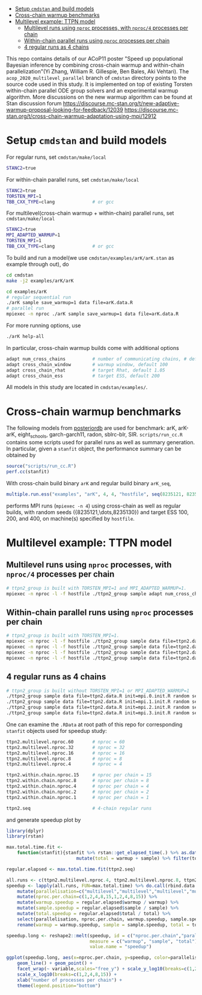 - [Setup `cmdstan` and build models](#org1cc541c)
- [Cross-chain warmup benchmarks](#orgc860334)
- [Multilevel example: TTPN model](#org7e4c6b3)
  - [Multilevel runs using `nproc` processes, with `nproc/4` processes per chain](#org2c122d5)
  - [Within-chain parallel runs using `nproc` processes per chain](#orge1a924c)
  - [4 regular runs as 4 chains](#org3a9d138)

This repo contains details of our ACoP11 poster "Speed up populational Bayesian inference by combining cross-chain warmup and within-chain parallelization"(Yi Zhang, William R. Gillespie, Ben Bales, Aki Vehtari). The `acop_2020_multilevel_parallel` branch of `cmdstan` directory points to the source code used in this study. It is implemented on top of existing Torsten within-chain parallel ODE group solvers and an experimental warmup algorithm. More discussions on the new warmup algorithm can be found at Stan discussion forum <https://discourse.mc-stan.org/t/new-adaptive-warmup-proposal-looking-for-feedback/12039> <https://discourse.mc-stan.org/t/cross-chain-warmup-adaptation-using-mpi/12912>


<a id="org1cc541c"></a>

# Setup `cmdstan` and build models

For regular runs, set `cmdstan/make/local`

```sh
STANC2=true
```

For within-chain parallel runs, set `cmdstan/make/local`

```sh
STANC2=true
TORSTEN_MPI=1
TBB_CXX_TYPE=clang              # or gcc
```

For multilevel(cross-chain warmup + within-chain) parallel runs, set `cmdstan/make/local`

```sh
STANC2=true
MPI_ADAPTED_WARMUP=1
TORSTEN_MPI=1
TBB_CXX_TYPE=clang              # or gcc
```

To build and run a model(we use `cmdstan/examples/arK/arK.stan` as example through out), do

```sh
cd cmdstan
make -j2 examples/arK/arK

cd examples/arK
# regular sequential run
./arK sample save_warmup=1 data file=arK.data.R
# parallel run
mpiexec -n nproc ./arK sample save_warmup=1 data file=arK.data.R
```

For more running options, use

```sh
./arK help-all
```

In particular, cross-chain warmup builds come with additional options

```sh
adapt num_cross_chains          # number of communicating chains, # default 4
adapt cross_chain_window        # warmup window, default 100
adapt cross_chain_rhat          # target Rhat, default 1.05
adapt cross_chain_ess           # target ESS, default 200
```

All models in this study are located in `cmdstan/examples/`.


<a id="orgc860334"></a>

# Cross-chain warmup benchmarks

The following models from [posteriordb](https://github.com/MansMeg/posteriordb) are used for benchmark: arK, arK-arK, eight<sub>schools</sub>, garch-garch11, radon, sblrc-blr, SIR. `scripts/run_cc.R` contains some scripts used for parallel runs as well as summary generation. In particular, given a `stanfit` object, the performance summary can be obtained by

```r
source("scripts/run_cc.R")
perf.cc(stanfit)
```

With cross-chain build binary `arK` and regular build binary `arK_seq`,

```r
multiple.run.ess("examples", "arK", 4, 4, "hostfile", seq(8235121, 8235130), c(100,200,400))
```

performs MPI runs (`mpiexec -n 4`) using cross-chain as well as regular builds, with random seeds \({8235121,\dots,8235130}\) and target ESS 100, 200, and 400, on machine(s) specified by `hostfile`.


<a id="org7e4c6b3"></a>

# Multilevel example: TTPN model


<a id="org2c122d5"></a>

## Multilevel runs using `nproc` processes, with `nproc/4` processes per chain

```bash
# ttpn2_group is built with TORSTEN_MPI=1 and MPI_ADAPTED_WARMUP=1.
mpiexec -n nproc -l -f hostfile ./ttpn2_group sample adapt num_cross_chains=4 cross_chain_ess=400 data file=ttpn2.data.R init=init.R random seed=8325121
```


<a id="orge1a924c"></a>

## Within-chain parallel runs using `nproc` processes per chain

```bash
# ttpn2_group is built with TORSTEN_MPI=1.
mpiexec -n nproc -l -f hostfile ./ttpn2_group sample data file=ttpn2.data.R init=mpi.0.init.R random seed=8325121 id=0 output file=output.1.csv
mpiexec -n nproc -l -f hostfile ./ttpn2_group sample data file=ttpn2.data.R init=mpi.1.init.R random seed=8325121 id=1 output file=output.2.csv
mpiexec -n nproc -l -f hostfile ./ttpn2_group sample data file=ttpn2.data.R init=mpi.2.init.R random seed=8325121 id=2 output file=output.3.csv
mpiexec -n nproc -l -f hostfile ./ttpn2_group sample data file=ttpn2.data.R init=mpi.3.init.R random seed=8325121 id=3 output file=output.4.csv
```


<a id="org3a9d138"></a>

## 4 regular runs as 4 chains

```bash
# ttpn2_group is built without TORSTEN_MPI=1 or MPI_ADAPTED_WARMUP=1
./ttpn2_group sample data file=ttpn2.data.R init=mpi.0.init.R random seed=8325121 id=0 output file=output.1.csv
./ttpn2_group sample data file=ttpn2.data.R init=mpi.1.init.R random seed=8325121 id=1 output file=output.2.csv
./ttpn2_group sample data file=ttpn2.data.R init=mpi.2.init.R random seed=8325121 id=2 output file=output.3.csv
./ttpn2_group sample data file=ttpn2.data.R init=mpi.3.init.R random seed=8325121 id=3 output file=output.4.csv
```

One can examine the `.RData` at root path of this repo for corresponding `stanfit` objects used for speedup study:

```bash
ttpn2.multilevel.nproc.60       # nproc = 60
ttpn2.multilevel.nproc.32       # nproc = 32
ttpn2.multilevel.nproc.16       # nproc = 16
ttpn2.multilevel.nproc.8        # nproc = 8
ttpn2.multilevel.nproc.4        # nproc = 4

ttpn2.within.chain.nproc.15     # nproc per chain = 15
ttpn2.within.chain.nproc.8      # nproc per chain = 8
ttpn2.within.chain.nproc.4      # nproc per chain = 4
ttpn2.within.chain.nproc.2      # nproc per chain = 2
ttpn2.within.chain.nproc.1      # nproc per chain = 1

ttpn2.seq                       # 4-chain regular runs
```

and generate speedup plot by

```r
library(dplyr)
library(rstan)

max.total.time.fit <-
    function(stanfit){stanfit %>% rstan::get_elapsed_time(.) %>% as.data.frame() %>% 
                          mutate(total = warmup + sample) %>% filter(total == max(total))}

regular.elapsed <- max.total.time.fit(ttpn2.seq)

all.runs <- c(ttpn2.multilevel.nproc.4, ttpn2.multilevel.nproc.8, ttpn2.multilevel.nproc.16, ttpn2.multilevel.nproc.32, ttpn2.multilevel.nproc.60, ttpn2.within.chain.nproc.1, ttpn2.within.chain.nproc.2, ttpn2.within.chain.nproc.4, ttpn2.within.chain.nproc.8, ttpn2.within.chain.nproc.15)
speedup <- lapply(all.runs, FUN=max.total.time) %>% do.call(rbind.data.frame, .) %>% 
    mutate(parallelisation=c("multilevel","multilevel","multilevel","multilevel","multilevel","within-chain","within-chain","within-chain","within-chain","within-chain")) %>% 
    mutate(nproc.per.chain=c(1,2,4,8,15,1,2,4,8,15)) %>%
    mutate(warmup.speedup = regular.elapsed$warmup / warmup) %>%
    mutate(sample.speedup = regular.elapsed$sample / sample) %>%
    mutate(total.speedup = regular.elapsed$total / total) %>%
    select(parallelisation, nproc.per.chain, warmup.speedup, sample.speedup, total.speedup) %>%
    rename(warmup = warmup.speedup, sample = sample.speedup, total = total.speedup)

speedup.long <- reshape2::melt(speedup, id = c("nproc.per.chain","parallelisation"),
                               measure = c("warmup", "sample", "total"),
                               value.name = "speedup")

ggplot(speedup.long, aes(x=nproc.per.chain, y=speedup, color=parallelisation)) +
    geom_line() + geom_point() +
    facet_wrap(~ variable,scales="free_y") + scale_y_log10(breaks=c(1,2,4,8)) +
    scale_x_log10(breaks=c(1,2,4,8,15)) +
    xlab("number of processes per chain") +
    theme(legend.position="bottom")
```
